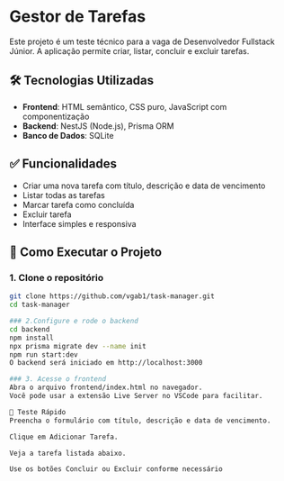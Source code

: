 # Gestor de Tarefas
Este projeto é um teste técnico para a vaga de Desenvolvedor Fullstack Júnior. A aplicação permite criar, listar, concluir e excluir tarefas.

## 🛠 Tecnologias Utilizadas
- **Frontend**: HTML semântico, CSS puro, JavaScript com componentização
- **Backend**: NestJS (Node.js), Prisma ORM
- **Banco de Dados**: SQLite

## ✅ Funcionalidades
- Criar uma nova tarefa com título, descrição e data de vencimento
- Listar todas as tarefas
- Marcar tarefa como concluída
- Excluir tarefa
- Interface simples e responsiva

## 🚀 Como Executar o Projeto
### 1. Clone o repositório

```bash
git clone https://github.com/vgab1/task-manager.git
cd task-manager

### 2.Configure e rode o backend
cd backend
npm install
npx prisma migrate dev --name init
npm run start:dev
O backend será iniciado em http://localhost:3000

### 3. Acesse o frontend
Abra o arquivo frontend/index.html no navegador.
Você pode usar a extensão Live Server no VSCode para facilitar.

🧪 Teste Rápido
Preencha o formulário com título, descrição e data de vencimento.

Clique em Adicionar Tarefa.

Veja a tarefa listada abaixo.

Use os botões Concluir ou Excluir conforme necessário